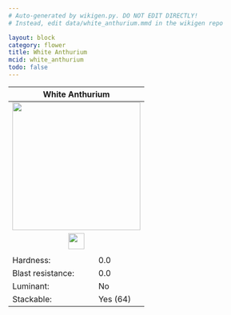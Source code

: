 ```yaml
---
# Auto-generated by wikigen.py. DO NOT EDIT DIRECTLY!
# Instead, edit data/white_anthurium.mmd in the wikigen repo

layout: block
category: flower
title: White Anthurium
mcid: white_anthurium
todo: false
---
```


<table class="block-info"><thead><tr>
<th colspan=2>White Anthurium</th>
</tr></thead><tbody><tr>
<tr><td colspan=2 style="text-align:center"><img src="/allotment/img/textures/allotment/white_anthurium.png" width="256" height="256" alt="" class="preview-icon"></td></tr>
<tr><td colspan=2 style="text-align:center"><img src="/allotment/img/inventory_textures/allotment/white_anthurium.png" width="32" height="32" alt="" class="inventory-icon"></td></tr>
<tr><td colspan=2 style="text-align:center"><span class="tool-info tool-none tool-level-0" title="Does not require or break faster with any tool"></span></td></tr>
<tr><td>Hardness:</td><td>0.0</td></tr>
<tr><td>Blast resistance:</td><td>0.0</td></tr>
<tr><td>Luminant:</td><td>No</td></tr>
<tr><td>Stackable:</td><td>Yes (64)</td></tr>
</tr></tbody></table>

